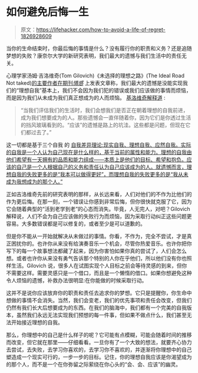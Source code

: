 # 如何避免后悔一生

> 原文：<https://lifehacker.com/how-to-avoid-a-life-of-regret-1826928609>

当你的生命结束时，你最后悔的事情是什么？没有履行你的职责和义务？还是追随梦想的失败？康奈尔大学的新研究表明，我们最大的遗憾与我们生活中的责任无关。



心理学家汤姆·吉洛维奇(Tom Gilovich)《未选择的理想之路》(The Ideal Road Not taked)[的主要作者在期刊*情感*](http://psycnet.apa.org/doiLanding?doi=10.1037%2Femo0000326) 上发表文章称，我们最大的遗憾是没能实现我们的“理想自我”基本上，我们不会因为我们犯的错误或我们应该做的事情而烦恼，而是因为我们从未成为我们真正想成为的人而烦恼。 [基洛维奇解释道](http://news.cornell.edu/stories/2018/05/woulda-coulda-shoulda-haunting-regret-failing-our-ideal-selves) :

> “当我们评估我们的生活时，我们会想我们是否正在朝着理想的自我前进，成为我们想要成为的人。那些遗憾会一直伴随着你，因为它们是你透过生活的挡风玻璃看到的。“应该”的遗憾是路上的坑洼。这些都是问题，但现在它们都过去了。”

这一切都是基于三个自我 的 [自我差异理论:现实自我、理想自我、应然自我。实际的自我是一个人认为自己现在是什么样的，基于当前的属性和能力。理想的自我由他们希望有一天拥有的品质和能力组成——本质上是他们的目标、希望和抱负。应该的自己是一个人根据自己的义务和责任认为自己应该成为的人。就遗憾而言，理想自我的失败更多的是“我本可以做得更好”，而理想自我的失败更多的是“我从未成为我想成为的那个人。”](https://en.wikipedia.org/wiki/Self-discrepancy_theory)

正如吉洛维奇先前的研究表明的那样，从长远来看，人们对他们的不作为比他们的作为更后悔。在那一刻，一个错误让你感到非常后悔，但你很快就克服了它，因为它会随着典型的“活到老学到老”的心态而消失。毕竟，人无完人，对吧？Gilovich 解释说，人们不会为自己应该做的失败行为而烦恼，因为采取行动纠正这些问题更容易。大多数错误都是可以修复的，或者至少是可以道歉的。

但是你不能从一开始就解决从未做过的事情。你看，不作为，完全不尝试，才是真正困扰你的。也许你从来没有给演奏音乐一个机会，尽管你热爱音乐。也许你把你写下的每一个故事想法都藏了起来，因为你害怕如果你真的尝试了，人们会怎么想。或者也许你从来没有勇气告诉那个特别的人你在乎他们，所以他们没有你也照样生活。Gilovich 说，很多人在试图实现个人目标之前会等待灵感的到来，但你不需要这样。需要灵感只是一个借口，而且是一个懒惰的借口。如果你想避免这种令人烦恼的遗憾，补救办法很明显:在你能做的时候采取行动。

这并不是说你应该放弃你的职责和责任去追求你的梦想。它只是提醒你，你生命中想做的事情不会消失。当然，我们会变老，我们的优先事项和责任会改变，但我们仍然有我们长大后想要成为的东西。在我们的脑海中，我们都有一个完美的自我版本，虽然我们永远无法实现我们预想的每一件事，但如果不做点什么，我们甚至无法开始接近理想的自我。

那么，你理想中的自己是什么样子的呢？它可能有点模糊，可能会随着时间的推移而改变，但它就在那里——仔细看看。一旦你有了一个大致的想法，就要齐心协力去尝试，去失败，去学习你喜欢的，去学习你不喜欢的，并逐渐将你理想中的自己塑造成一个现实可行的，一步一步的目标。记住，你的理想自我应该是你渴望成为的那个人，而不是一个在你弥留之际萦绕在你心头的“会、会、应该”的幽灵。